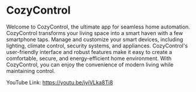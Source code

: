 # CozyControl

Welcome to CozyControl, the ultimate app for seamless home automation. CozyControl transforms your living space into a smart haven with a few smartphone taps. Manage and customize your smart devices, including lighting, climate control, security systems, and appliances. CozyControl's user-friendly interface and robust features make it easy to create a comfortable, secure, and energy-efficient home environment. With CozyControl, you can enjoy the convenience of modern living while maintaining control.

YouTube Link:
https://youtu.be/iyiVLka8Ti8
